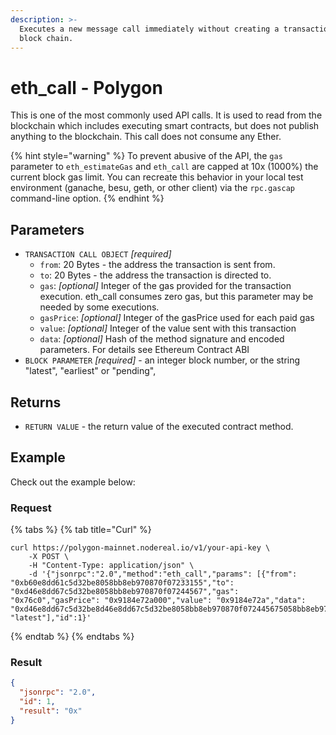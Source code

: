 ```yaml
---
description: >-
  Executes a new message call immediately without creating a transaction on the
  block chain.
---
```


# eth\_call - Polygon

This is one of the most commonly used API calls. It is used to read from the blockchain which includes executing smart contracts, but does not publish anything to the blockchain. This call does not consume any Ether.

{% hint style="warning" %}
To prevent abusive of the API, the `gas` parameter to `eth_estimateGas` and `eth_call` are capped at 10x (1000%) the current block gas limit. You can recreate this behavior in your local test environment (ganache, besu, geth, or other client) via the `rpc.gascap` command-line option.
{% endhint %}

## Parameters

* `TRANSACTION CALL OBJECT` _\[required]_
  * `from`: 20 Bytes - the address the transaction is sent from.
  * `to`: 20 Bytes - the address the transaction is directed to.
  * `gas`: _\[optional]_ Integer of the gas provided for the transaction execution. eth\_call consumes zero gas, but this parameter may be needed by some executions.
  * `gasPrice`: _\[optional]_ Integer of the gasPrice used for each paid gas
  * `value`: _\[optional]_ Integer of the value sent with this transaction
  * `data`: _\[optional]_ Hash of the method signature and encoded parameters. For details see Ethereum Contract ABI
* `BLOCK PARAMETER` _\[required]_ - an integer block number, or the string "latest", "earliest" or "pending",&#x20;



## Returns

* `RETURN VALUE` - the return value of the executed contract method.

## Example

Check out the example below:

### Request

{% tabs %}
{% tab title="Curl" %}
```
curl https://polygon-mainnet.nodereal.io/v1/your-api-key \
    -X POST \
    -H "Content-Type: application/json" \
    -d '{"jsonrpc":"2.0","method":"eth_call","params": [{"from": "0xb60e8dd61c5d32be8058bb8eb970870f07233155","to": "0xd46e8dd67c5d32be8058bb8eb970870f07244567","gas": "0x76c0","gasPrice": "0x9184e72a000","value": "0x9184e72a","data": "0xd46e8dd67c5d32be8d46e8dd67c5d32be8058bb8eb970870f072445675058bb8eb970870f072445675"}, "latest"],"id":1}'
```
{% endtab %}
{% endtabs %}

### Result

```json
{
  "jsonrpc": "2.0",
  "id": 1,
  "result": "0x"
}
```

